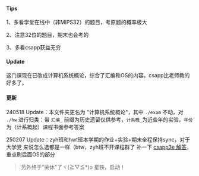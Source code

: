#### Tips
1、多看学堂在线中（非MIPS32）的题目，考原题的概率极大

2、注意32位的题目，期末也会考的

3、多看csapp获益无穷


#### Update

这门课现在已改成计算机系统概论，综合了汇编和OS的内容。csapp比老师教的好多了。

#### 更新

240518 Update：本文件夹更名为 "计算机系统概论"，其中 `./exam` 不动，对 `./hw` 进行归类：带 `汇编_` 前缀为历史遗留仅供参考，`计系概_`为近些年的实验，`年份`为（计系概起）课程书面参考答案

250207 Update：zyh班和hwt班本学期的作业+实验+期末全程保持sync，对于 大学党 来说怎么选都是一样（btw，zyh班不开课程群了
补一下 [csapp3e 解答](https://dreamanddead.github.io/CSAPP-3e-Solutions/)，重点刷后面OS的部分

> 另外终于"荣休"了ヾ(≧▽≦*)o 星铁，启动！

